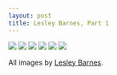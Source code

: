 ```yaml
---
layout: post
title: Lesley Barnes, Part 1
---
```


![]({{site_url}}/images/LesleyBarnes1.jpg)
![]({{site_url}}/images/LesleyBarnes2.jpg)
![]({{site_url}}/images/LesleyBarnes3.jpg)
![]({{site_url}}/images/LesleyBarnes4.jpg)
![]({{site_url}}/images/LesleyBarnes5.jpg)
![]({{site_url}}/images/LesleyBarnes6.jpg)

All images by [Lesley Barnes](http://www.lesleybarnes.co.uk/).